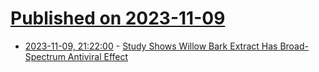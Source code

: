 # [Published on 2023-11-09](index.md)

* [2023-11-09, 21:22:00](https://soylentnews.org/article.pl?sid=23/11/08/186227&from=rss) - [Study Shows Willow Bark Extract Has Broad-Spectrum Antiviral Effect](https://soylentnews.org/article.pl?sid=23/11/08/186227&from=rss)
